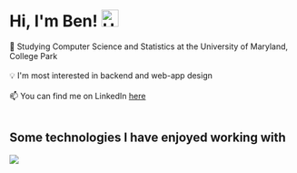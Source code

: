 # Hi, I'm Ben! <img src="https://github.com/TheDudeThatCode/TheDudeThatCode/blob/master/Assets/Hi.gif" alt="Hi!!" width="30px" height="30px">
🐢 Studying Computer Science and Statistics at the University of Maryland, College Park <br>
<br>
💡 I'm most interested in backend and web-app design <br>
<br>
📫 You can find me on LinkedIn [here](https://www.linkedin.com/in/ben-a-fleming/) <br>
<br>
## Some technologies I have enjoyed working with
<p>
  <a href="https://skillicons.dev">
    <img src="https://skillicons.dev/icons?i=git,react,java,docker,flask,js,flask,py,prisma,linux" />
  </a>
</p>
<!--
**bfleming2/bfleming2** is a ✨ _special_ ✨ repository because its `README.md` (this file) appears on your GitHub profile.

Here are some ideas to get you started:

- 🔭 I’m currently working on ...
- 🌱 I’m currently learning ...
- 👯 I’m looking to collaborate on ...
- 🤔 I’m looking for help with ...
- 💬 Ask me about ...
- 📫 How to reach me: ...
- 😄 Pronouns: ...
- ⚡ Fun fact: ...
-->
